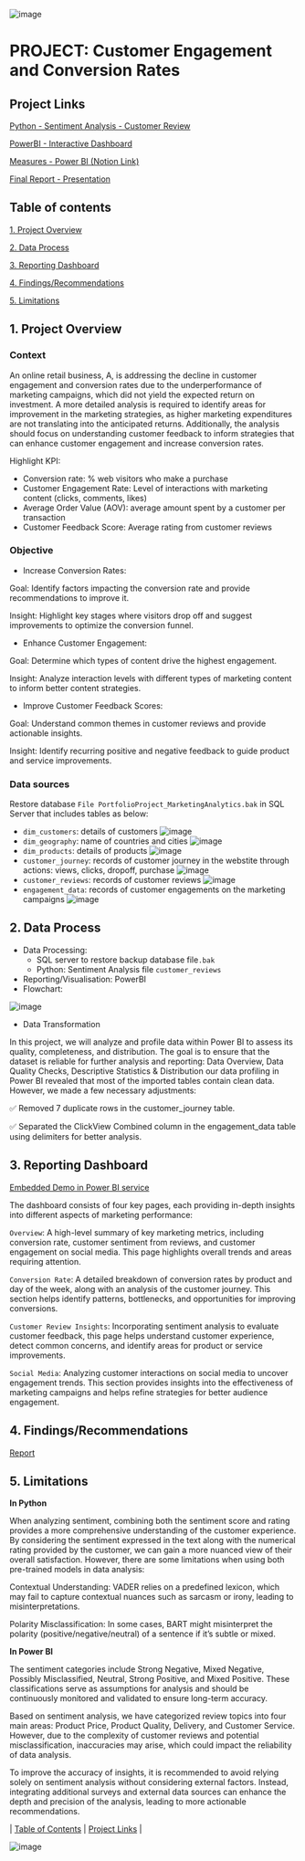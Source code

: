 ![image](https://github.com/user-attachments/assets/b1a3fe7d-025a-4b3b-ade0-81eedcde2a83)
# PROJECT: Customer Engagement and Conversion Rates
## Project Links
[Python - Sentiment Analysis - Customer Review](https://github.com/ashleyle95/Customer-Engagement-and-Conversion-Rates/blob/main/Sentiment%20Analysis-Customer%20Review%20(4).ipynb)

[PowerBI - Interactive Dashboard](https://app.powerbi.com/view?r=eyJrIjoiMDA1MDRlZmYtNTgzYy00ZmYyLTllY2EtZmI4YjhjMWYxYjhjIiwidCI6IjA2N2UxZTE5LWExMWEtNDhlNS04Yjc5LTBiOWVlNzQ1YTdhMiJ9)

[Measures - Power BI (Notion Link)](https://merciful-pangolin-17c.notion.site/PROJECT-Customer-Engagement-and-Conversion-Rates-17dced2366e7807eb554f53ea0df0990)

[Final Report - Presentation](https://github.com/ashleyle95/Customer-Engagement-and-Conversion-Rates/blob/main/Report-Customer-Engagement-and-Conversion-Rates.pdf)

## Table of contents
[1. Project Overview](#1-project-overview)

[2. Data Process](#2-data-process) 

[3. Reporting Dashboard](#3-reporting-dashboard)

[4. Findings/Recommendations](#4-findingsrecommendations)

[5. Limitations](#5-limitations)

## 1. Project Overview

### Context

An online retail business, A, is addressing the decline in customer engagement and conversion rates due to the underperformance of marketing campaigns, which did not yield the expected return on investment.
 A more detailed analysis is required to identify areas for improvement in the marketing strategies, as higher marketing expenditures are not translating into the anticipated returns. Additionally, the analysis should focus on understanding customer feedback to inform strategies that can enhance customer engagement and increase conversion rates.

Highlight KPI:

+ Conversion rate: % web visitors who make a purchase
+ Customer Engagement Rate: Level of interactions with marketing content (clicks, comments, likes)
+ Average Order Value (AOV): average amount spent by a customer  per transaction
+ Customer Feedback Score: Average rating from customer reviews

### Objective

+ Increase Conversion Rates:
  
Goal: Identify factors impacting the conversion rate and provide recommendations to improve it.

Insight: Highlight key stages where visitors drop off and suggest improvements to optimize the conversion funnel.

+ Enhance Customer Engagement:
  
Goal: Determine which types of content drive the highest engagement. 

Insight: Analyze interaction levels with different types of marketing content to inform better content strategies.

+ Improve Customer Feedback Scores:
  
Goal: Understand common themes in customer reviews and provide actionable insights.

Insight: Identify recurring positive and negative feedback to guide product and service improvements.

### Data sources

Restore database `File PortfolioProject_MarketingAnalytics.bak` in SQL Server that includes tables as below:

+ `dim_customers`: details of customers
  ![image](https://github.com/user-attachments/assets/9736fd6a-6603-4c53-8f9d-d2ca8708a870)
+ `dim_geography`: name of countries and cities
  ![image](https://github.com/user-attachments/assets/fff80ee9-2b12-48ac-9f72-0e36db30f348)
+ `dim_products`: details of products
  ![image](https://github.com/user-attachments/assets/a39cbe26-e618-4586-8cb3-f9156cfbc44c)
+ `customer_journey`: records of customer journey in the webstite through actions: views, clicks, dropoff, purchase
  ![image](https://github.com/user-attachments/assets/848d62ee-2380-4a72-b82e-00f397f97a67)
+ `customer_reviews`: records of customer reviews
  ![image](https://github.com/user-attachments/assets/ad6c21ca-219f-4a79-8cac-0fea740ffb12)
+ `engagement_data`: records of customer engagements on the marketing campaigns
  ![image](https://github.com/user-attachments/assets/0734c568-c4c9-4260-91c4-571532a88c38)

## 2. Data Process  
  - Data Processing:
     + SQL server to restore backup database file`.bak`
     + Python: Sentiment Analysis file `customer_reviews` 
  - Reporting/Visualisation: PowerBI
  - Flowchart:
    
 ![image](https://github.com/user-attachments/assets/cfb488fe-536e-44b3-999a-a60fc23ed7a0)
 
  - Data Transformation

 In this project, we will analyze and profile data within Power BI to assess its quality, completeness, and distribution. The goal is to ensure that the dataset is reliable for further analysis and reporting:  Data Overview, Data Quality Checks,  Descriptive Statistics & Distribution 
 our data profiling in Power BI revealed that most of the imported tables contain clean data. However, we made a few necessary adjustments:
 
✅ Removed 7 duplicate rows in the customer_journey table.

✅ Separated the ClickView Combined column in the engagement_data table using delimiters for better analysis.

 ## 3. Reporting Dashboard
[Embedded Demo in Power BI service](https://app.powerbi.com/view?r=eyJrIjoiMDA1MDRlZmYtNTgzYy00ZmYyLTllY2EtZmI4YjhjMWYxYjhjIiwidCI6IjA2N2UxZTE5LWExMWEtNDhlNS04Yjc5LTBiOWVlNzQ1YTdhMiJ9 )

The dashboard consists of four key pages, each providing in-depth insights into different aspects of marketing performance:

`Overview`: A high-level summary of key marketing metrics, including conversion rate, customer sentiment from reviews, and customer engagement on social media. This page highlights overall trends and areas requiring attention.

`Conversion Rate`: A detailed breakdown of conversion rates by product and day of the week, along with an analysis of the customer journey. This section helps identify patterns, bottlenecks, and opportunities for improving conversions.

`Customer Review Insights`: Incorporating sentiment analysis to evaluate customer feedback, this page helps understand customer experience, detect common concerns, and identify areas for product or service improvements.

`Social Media`: Analyzing customer interactions on social media to uncover engagement trends. This section provides insights into the effectiveness of marketing campaigns and helps refine strategies for better audience engagement.

## 4. Findings/Recommendations
[Report](https://github.com/ashleyle95/Customer-Engagement-and-Conversion-Rates/blob/main/Report-Customer-Engagement-and-Conversion-Rates.pdf)
## 5. Limitations
**In Python**

When analyzing sentiment, combining both the sentiment score and rating provides a more comprehensive understanding of the customer experience. By considering the sentiment expressed in the text along with the numerical rating provided by the customer, we can gain a more nuanced view of their overall satisfaction. However, there are some limitations when using both pre-trained models in data analysis:

Contextual Understanding: VADER relies on a predefined lexicon, which may fail to capture contextual nuances such as sarcasm or irony, leading to misinterpretations.

Polarity Misclassification: In some cases, BART might misinterpret the polarity (positive/negative/neutral) of a sentence if it’s subtle or mixed.

**In Power BI**

The sentiment categories include Strong Negative, Mixed Negative, Possibly Misclassified, Neutral, Strong Positive, and Mixed Positive. These classifications serve as assumptions for analysis and should be continuously monitored and validated to ensure long-term accuracy.

Based on sentiment analysis, we have categorized review topics into four main areas: Product Price, Product Quality, Delivery, and Customer Service. However, due to the complexity of customer reviews and potential misclassification, inaccuracies may arise, which could impact the reliability of data analysis.

To improve the accuracy of insights, it is recommended to avoid relying solely on sentiment analysis without considering external factors. Instead, integrating additional surveys and external data sources can enhance the depth and precision of the analysis, leading to more actionable recommendations.

| [Table of Contents](#table-of-contents) | [Project Links](#project-links) |


![image](https://github.com/user-attachments/assets/71437a11-333e-4d7a-8073-ee6d54691298)





